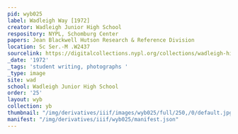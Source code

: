 ```yaml
---
pid: wyb025
label: Wadleigh Way [1972]
creator: Wadleigh Junior High School
respository: NYPL, Schomburg Center
papers: Jean Blackwell Hutson Research & Reference Division
location: Sc Ser.-M .W2437
sourcelink: https://digitalcollections.nypl.org/collections/wadleigh-high-school-yearbooks#/?tab=navigation
_date: '1972'
_tags: 'student writing, photographs '
_type: image
site: wad
school: Wadleigh Junior High School
order: '25'
layout: wyb
collection: yb
thumbnail: "/img/derivatives/iiif/images/wyb025/full/250,/0/default.jpg"
manifest: "/img/derivatives/iiif/wyb025/manifest.json"
---
```


